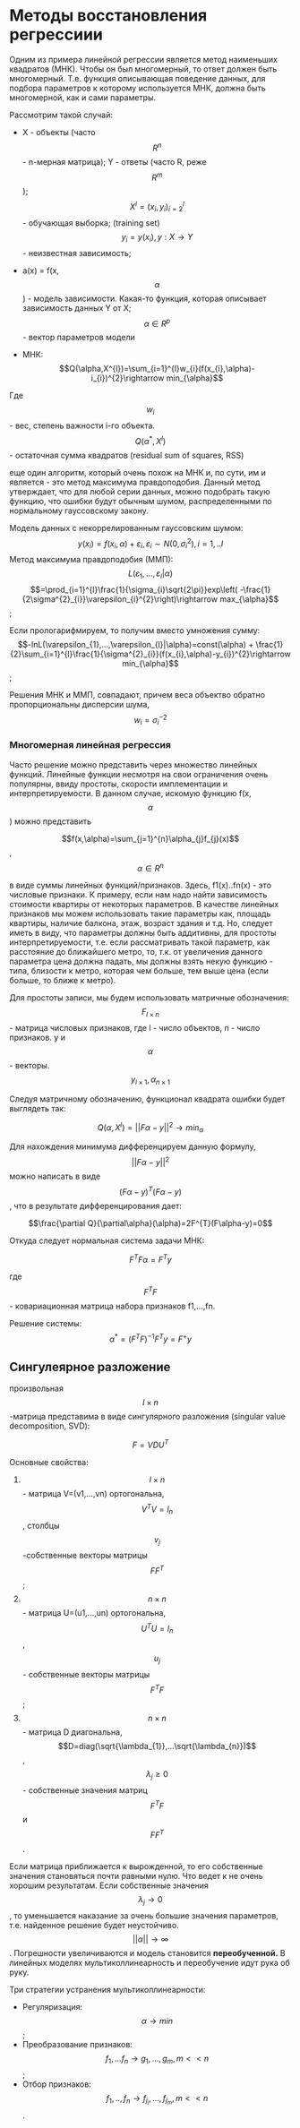 # Методы восстановления регрессиии

Одним из примера линейной регрессии является метод наименьших квадратов (МНК). Чтобы он был многомерный, то ответ должен быть многомерный. Т.е. функция описывающая поведение данных, для подбора параметров к которому используется МНК, должна быть многомерной, как и сами параметры.

Рассмотрим такой случай: 
* X - объекты (часто $$R^{n}$$ - n-мерная матрица); Y - ответы (часто R, реже $$R^{m}$$);
$$X^{l}=(x_{i},y_{i})^{l}_{i=2}$$ - обучающая выборка; (training set)
$$y_{i}=y(x_{i}), y: X\rightarrow Y$$ - неизвестная зависимость;

* a(x) = f(x,$$\alpha$$) - модель зависимости. Какая-то функция, которая описывает зависимость данных Y от X;
$$\alpha \in R^{p}$$ - вектор параметров модели

* МНК:
$$Q(\alpha,X^{l})=\sum_{i=1}^{l}w_{i}(f(x_{i},\alpha)-i_{i})^{2}\rightarrow min_{\alpha}$$

Где $$w_{i}$$ - вес, степень важности i-го объекта. 
$$Q(\alpha^{*}, X^{l})$$ - остаточная сумма квадратов (residual sum of squares, RSS)

еще один алгоритм, который очень похож на МНК и, по сути, им и является - это  метод максимума правдоподобия. Данный метод утверждает, что для любой серии данных, можно подобрать такую функцию, что ошибки будут обычным шумом, распределенными по нормальному гауссовскому закону. 

Модель данных с некоррелированным гауссовским шумом:
$$y(x_{i})=f(x_{i},\alpha)+\varepsilon_{i}, \varepsilon_{i}\sim N(0,\sigma^{2}_{i}), i=1,..l$$
Метод максимума правдоподобия (ММП):
$$L(\varepsilon_{1},..., \varepsilon_{l}|\alpha)$$$$=\prod_{i=1}^{l}\frac{1}{\sigma_{i}\sqrt{2\pi}}exp\left( -\frac{1}{2\sigma^{2}_{i}}\varepsilon_{i}^{2}\right)\rightarrow max_{\alpha}$$;

Если прологарифмируем, то получим вместо умножения сумму:
$$-lnL(\varepsilon_{1},...,\varepsilon_{l}|\alpha)=const(\alpha) + \frac{1}{2}\sum_{i=1}^{l}\frac{1}{\sigma^{2}_{i}}(f(x_{i},\alpha)-y_{i})^{2}\rightarrow min_{\alpha}$$;

Решения МНК и ММП, совпадают, причем веса объектво обратно пропорциональны дисперсии шума, $$w_{i}=\sigma_{i}^{-2}$$

### Многомерная линейная регрессия

Часто решение можно представить через множество линейных функций. Линейные функции несмотря на свои ограничения очень популярны, ввиду простоты, скорости имплементации и интерпретируемости. 
В данном случае, искомую функцию f(x,$$\alpha$$) можно представить 

$$f(x,\alpha)=\sum_{j=1}^{n}\alpha_{j}f_{j}(x)$$,   $$\alpha \in R^{n}$$

в виде суммы линейных функций/признаков. Здесь, f1(x)..fn(x) - это числовые признаки. 
К примеру, если нам надо найти зависимость стоимости квартиры от некоторых параметров. В качестве линейных признаков мы можем использовать такие параметры как, площадь квартиры, наличие балкона, этаж, возраст здания и т.д. Но, следует иметь в виду, что параметры должны быть аддитивны, для простоты интерпретируемости, т.е. если рассматривать такой параметр, как расстояние до ближайшего метро, то, т.к. от увеличения данного параметра цена должна падать, мы должны взять некую функцию - типа, близости к метро, которая чем больше, тем выше цена (если больше, то ближе к метро). 

Для простоты записи, мы будем использовать матричные обозначения: $$F_{l\times n}$$ - матрица числовых признаков, где l - число объектов, n - число признаков. y и $$\alpha$$ - векторы. $$y_{l\times 1}, \alpha_{n\times 1}$$

Следуя матричному обозначению, функционал квадрата ошибки будет выглядеть так:

$$Q(\alpha, X^{l})=||F\alpha - y||^{2}\rightarrow min_{\alpha}$$

Для нахождения минимума дифференцируем данную формулу, $$||F\alpha-y||^{2}$$ можно написать в виде $$(F\alpha-y)^{T}(F\alpha-y)$$, что в результате дифференцирования дает:

$$\frac{\partial Q}{\partial\alpha}(\alpha)=2F^{T}(F\alpha-y)=0$$

Откуда следует нормальная система задачи МНК:

$$F^{T}F\alpha=F^{T}y$$

где $$F^{T}F$$ - ковариационная матрица набора признаков f1,...,fn. 

Решение системы: $$\alpha^{*}=(F^{T}F)^{-1}F^{T}y=F^{+}y$$

## Сингулeярное разложение
произвольная $$l\times n$$-матрица представима в виде сингулярного разложения (singular value decomposition, SVD):

$$F=VDU^{T}$$

Основные свойства:
1) $$l\times n$$ - матрица V=(v1,...,vn) ортогональна, $$V^{T}V=l_{n}$$, столбцы $$v_{j}$$-собственные векторы матрицы $$FF^{T}$$;
2) $$n\times n$$ - матрица U=(u1,...,un) ортогональна, $$U^{T}U=l_{n}$$, $$u_{j}$$ - собственные векторы матрицы $$F^{T}F$$;
3) $$n\times n$$ - матрица D диагональна, $$D=diag(\sqrt{\lambda_{1}},...\sqrt{\lambda_{n}})$$, $$\lambda_{j}\geq 0$$ - собственные значения матриц $$F^{T}F$$ и $$FF^{T}$$.


Если матрица приближается к вырожденной, то его собственные значения становяться почти равными нулю. Что ведет к не очень хорошим результатам. Если собственные значения $$\lambda_{j}\rightarrow 0$$, то уменьшается наказание за очень большие значения параметров, т.е. найденное решение будет неустойчиво. $$||\alpha||\rightarrow \infty$$. Погрешности увеличиваются и 
модель становится **переобученной.** В линейных моделях мультиколлинеарность и переобучение идут рука об руку. 


Три стратегии устранения мультиколлинеарности:
* Регуляризация: $$\alpha\rightarrow min$$;
* Преобразование признаков: $$f_{1},...f_{n}\rightarrow g_{1},...,g_{m}, m<<n$$;
* Отбор признаков: $$f_{1},..,f_{n}\rightarrow f_{j_{i}},...,f_{j_{m}}, m<<n$$.






